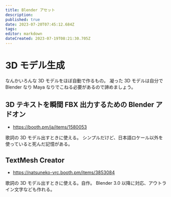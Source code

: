 ```yaml
---
title: Blender アセット
description: 
published: true
date: 2023-07-20T07:45:12.684Z
tags: 
editor: markdown
dateCreated: 2023-07-19T08:21:30.705Z
---
```


# 3D モデル生成

なんかいろんな 3D モデルをほぼ自動で作るもの。
凝った 3D モデルは自分で Blender なり Maya なりでこねる必要があるので諦めましょう。

## 3D テキストを瞬間 FBX 出力するための Blender アドオン

* https://booth.pm/ja/items/1580053

歌詞の 3D モデル出すときに使える。
シンプルだけど、日本語ロケール以外を使っていると死んだ記憶がある。


## TextMesh Creator

* https://natsuneko-vrc.booth.pm/items/3853084

歌詞の 3D モデル出すときに使える。自作。
Blender 3.0 以降に対応、アウトライン文字なども作れる。

